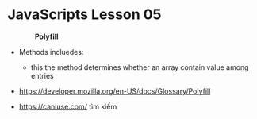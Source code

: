 # JavaScripts Lesson 05
$~~~~~~~~~~~~~$ **Polyfill**

- Methods incluedes:
  - this the method determines whether an array contain value among entries

- <https://developer.mozilla.org/en-US/docs/Glossary/Polyfill>
- <https://caniuse.com/> tìm kiếm

